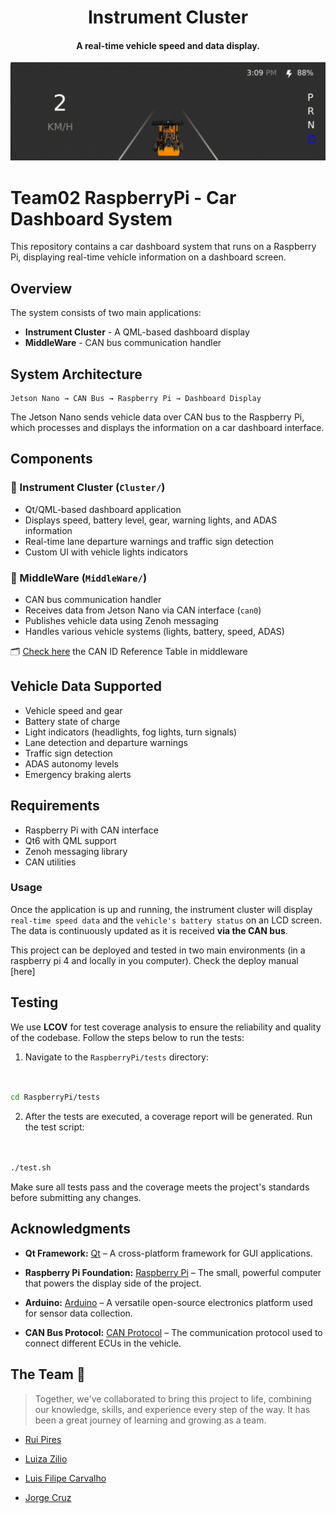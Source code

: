 <h1 align="center">Instrument Cluster</h1>

<h4 align="center">A real-time vehicle speed and data display.</h4>

![Cluster GIF](https://github.com/SEAME-pt/Team02-RaspberryPi/blob/readme/assets/instrumentCluster.gif)

# Team02 RaspberryPi - Car Dashboard System

This repository contains a car dashboard system that runs on a Raspberry Pi, displaying real-time vehicle information on a dashboard screen.

## Overview

The system consists of two main applications:
- **Instrument Cluster** - A QML-based dashboard display
- **MiddleWare** - CAN bus communication handler

## System Architecture

```
Jetson Nano → CAN Bus → Raspberry Pi → Dashboard Display
```

The Jetson Nano sends vehicle data over CAN bus to the Raspberry Pi, which processes and displays the information on a car dashboard interface.

## Components

### 🚗 Instrument Cluster (`Cluster/`)
- Qt/QML-based dashboard application
- Displays speed, battery level, gear, warning lights, and ADAS information
- Real-time lane departure warnings and traffic sign detection
- Custom UI with vehicle lights indicators

### 🔌 MiddleWare (`MiddleWare/`)
- CAN bus communication handler
- Receives data from Jetson Nano via CAN interface (`can0`)
- Publishes vehicle data using Zenoh messaging
- Handles various vehicle systems (lights, battery, speed, ADAS)

🗂️ [Check here](https://github.com/SEAME-pt/Team02-RaspberryPi/blob/80-task-object-detection-in-cluster/MiddleWare/src/can-id-reference-table.md) the CAN ID Reference Table in middleware

## Vehicle Data Supported

- Vehicle speed and gear
- Battery state of charge
- Light indicators (headlights, fog lights, turn signals)
- Lane detection and departure warnings
- Traffic sign detection
- ADAS autonomy levels
- Emergency braking alerts

## Requirements

- Raspberry Pi with CAN interface
- Qt6 with QML support
- Zenoh messaging library
- CAN utilities


### Usage


Once the application is up and running, the instrument cluster will display `real-time speed data` and the `vehicle's battery status` on an LCD screen. The data is continuously updated as it is received **via the CAN bus**.

This project can be deployed and tested in two main environments (in a raspberry pi 4 and locally in you computer). Check the deploy manual [here]

## Testing





We use **LCOV** for test coverage analysis to ensure the reliability and quality of the codebase. Follow the steps below to run the tests:





1. Navigate to the `RaspberryPi/tests` directory:


  ```bash


  cd RaspberryPi/tests


  ```





2. After the tests are executed, a coverage report will be generated. Run the test script:


  ```bash


  ./test.sh


  ```


Make sure all tests pass and the coverage meets the project's standards before submitting any changes. 

## Acknowledgments

- **Qt Framework:** [Qt](https://www.qt.io/) – A cross-platform framework for GUI applications.


- **Raspberry Pi Foundation:** [Raspberry Pi](https://www.raspberrypi.org/) – The small, powerful computer that powers the display side of the project.


- **Arduino:** [Arduino](https://www.arduino.cc/) – A versatile open-source electronics platform used for sensor data collection.


- **CAN Bus Protocol:** [CAN Protocol](https://www.kvaser.com/can/) – The communication protocol used to connect different ECUs in the vehicle.


## The Team 🤝


> Together, we've collaborated to bring this project to life, combining our knowledge, skills, and experience every step of the way. It has been a great journey of learning and growing as a team.


  - <a href="https://github.com/Rui-Pedro-Pires">Rui Pires</a>


  - <a href="https://github.com/ziliolu">Luiza Zilio</a>


  - <a href="https://github.com/luis-ffe">Luis Filipe Carvalho</a>


  - <a href="https://github.com/mjorgecruz">Jorge Cruz</a>




